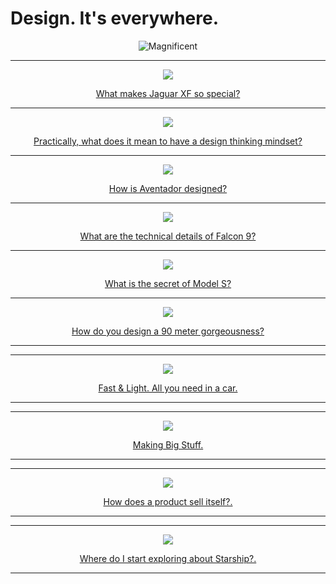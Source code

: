 # Design. It's everywhere.


<p align="center">
  <img src="https://i.stack.imgur.com/dvgZl.jpg" title="Magnificent"/>
</p>


---

<p align="center">
  <img src="img/jaguarxf.png">
</p>

<div align="center">
  <a href="https://github.com/kantarcise/notebook/blob/master/Design/XF_20MY_MB_CA-EN_V4_DX.pdf">What makes Jaguar XF so special?</a>  
</div>


---

<p align="center">
  <img src="img/designthinking.png">
</p>

<div align="center">
  <a href="https://github.com/kantarcise/notebook/blob/master/Design/design_thinking_core.pdf">Practically, what does it mean to have a design thinking mindset?</a>  
</div>



---

<p align="center">
  <img src="img/aventador.png">
</p>

<div align="center">
  <a href="https://github.com/kantarcise/notebook/blob/master/Design/aventador.pdf">How is Aventador designed?</a> 
</div>


---

<p align="center">
  <img src="img/falcon9.png">
</p>

<div align="center">
  <a href="https://github.com/kantarcise/notebook/blob/master/Design/falcon-users-guide-2021-09.pdf">What are the technical details of Falcon 9?</a> 
</div>


---

<p align="center">
  <img src="img/modelS.png">
</p>

<div align="center">
  <a href="https://github.com/kantarcise/notebook/blob/master/Design/tesla-model-s.pdf">What is the secret of Model S?</a> 
</div>



---

<p align="center">
  <img src="img/sundance.png">
</p>

<div align="center">
  <a href="https://github.com/kantarcise/notebook/blob/master/Design/project_sundance.pdf">How do you design a 90 meter gorgeousness?</a>  
</div>


---


---

<p align="center">
  <img src="img/570s.png">
</p>

<div align="center">
  <a href="https://github.com/kantarcise/notebook/blob/master/Design/570s.pdf">Fast & Light. All you need in a car.</a>  
</div>


---


---

<p align="center">
  <img src="img/hhi.png">
</p>

<div align="center">
  <a href="https://github.com/kantarcise/notebook/blob/master/Design/HHI_ShipbuildingBrochure_220511.pdf">Making Big Stuff.</a>  
</div>


---


---

<p align="center">
  <img src="img/samsungspacemonitor.JPG">
</p>

<div align="center">
  <a href="https://github.com/kantarcise/notebook/blob/master/Design/brochure-monitor-pc-Samsung-S27R750-S32R750.pdf">How does a product sell itself?.</a>  
</div>


---



---

<p align="center">
  <img src="img/starship.JPG">
</p>

<div align="center">
  <a href="https://github.com/kantarcise/notebook/blob/master/Design/starship_users_guide_v1.pdf">Where do I start exploring about Starship?.</a>  
</div>


---
